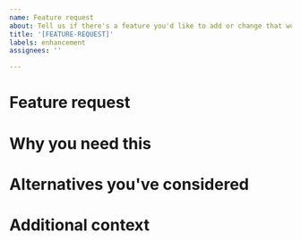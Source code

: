 ```yaml
---
name: Feature request
about: Tell us if there's a feature you'd like to add or change that would be helpful.
title: '[FEATURE-REQUEST]'
labels: enhancement
assignees: ''

---
```


# Feature request

<!--- Tell us about the feature you need added to synthetic-network -->

# Why you need this

<!--- Please give us a bit more information about how this feature will help you.  -->

# Alternatives you've considered

<!--- Have you looked into alternatives because we don't yet have the feature that you need? If so, please tell us!  -->

# Additional context

<!--- Please share anything else that you think we should know.  -->